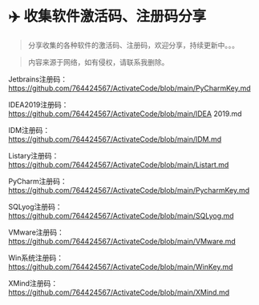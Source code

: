 # :airplane: 收集软件激活码、注册码分享

> 分享收集的各种软件的激活码、注册码，欢迎分享，持续更新中。。。

> 内容来源于网络，如有侵权，请联系我删除。

Jetbrains注册码：https://github.com/764424567/ActivateCode/blob/main/PyCharmKey.md

IDEA2019注册码：https://github.com/764424567/ActivateCode/blob/main/IDEA 2019.md

IDM注册码：https://github.com/764424567/ActivateCode/blob/main/IDM.md

Listary注册码：https://github.com/764424567/ActivateCode/blob/main/Listart.md

PyCharm注册码：https://github.com/764424567/ActivateCode/blob/main/PycharmKey.md

SQLyog注册码：https://github.com/764424567/ActivateCode/blob/main/SQLyog.md

VMware注册码：https://github.com/764424567/ActivateCode/blob/main/VMware.md

Win系统注册码：https://github.com/764424567/ActivateCode/blob/main/WinKey.md

XMind注册码：https://github.com/764424567/ActivateCode/blob/main/XMind.md



